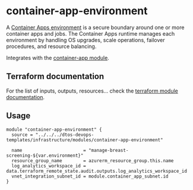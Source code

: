 # container-app-environment

A [Container Apps environment](https://learn.microsoft.com/en-us/azure/container-apps/environment) is a secure boundary around one or more container apps and jobs. The Container Apps runtime manages each environment by handling OS upgrades, scale operations, failover procedures, and resource balancing.

Integrates with the [container-app module](../container-app/).

## Terraform documentation
For the list of inputs, outputs, resources... check the [terraform module documentation](tfdocs.md).

## Usage

```hcl
module "container-app-environment" {
  source = "../../../dtos-devops-templates/infrastructure/modules/container-app-environment"

  name                       = "manage-breast-screening-${var.environment}"
  resource_group_name        = azurerm_resource_group.this.name
  log_analytics_workspace_id = data.terraform_remote_state.audit.outputs.log_analytics_workspace_id
  vnet_integration_subnet_id = module.container_app_subnet.id
}
```
